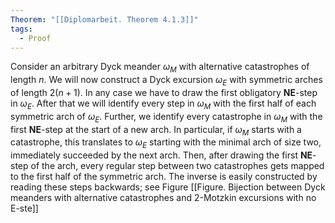```yaml
---
Theorem: "[[Diplomarbeit. Theorem 4.1.3]]"
tags:
  - Proof
---
```


Consider an arbitrary Dyck meander $\omega_M$ with alternative catastrophes of length $n$. We will now construct a Dyck excursion $\omega_E$ with symmetric arches of length $2(n+1)$.
In any case we have to draw the first obligatory **NE**-step in $\omega_E$.
After that we will identify every step in $\omega_M$ with the first half of each symmetric arch of $\omega_E$.
Further, we identify every catastrophe in $\omega_M$ with the first **NE**-step at the start of a new arch.
In particular, if $\omega_M$ starts with a catastrophe, this translates to $\omega_E$ starting with the minimal arch of size two, immediately succeeded by the next arch. 
Then, after drawing the first **NE**-step of the arch, every regular step between two catastrophes gets mapped to the first half of the symmetric arch.
The inverse is easily constructed by reading these steps backwards; see Figure [[Figure. Bijection between Dyck meanders with alternative catastrophes and 2-Motzkin excursions with no E-ste]]
